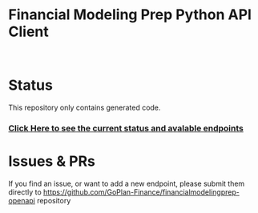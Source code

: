 # Financial Modeling Prep Python API Client


```bash
 
```

# Status

This repository only contains generated code. 

### [Click Here to see the current status and avalable endpoints](https://github.com/GoPlan-Finance/financialmodelingprep-openapi)



# Issues & PRs 

If you find an issue, or want to add a new endpoint, please submit them directly to https://github.com/GoPlan-Finance/financialmodelingprep-openapi repository


